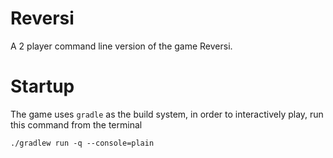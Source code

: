 # Reversi

A 2 player command line version of the game Reversi.

# Startup

The game uses `gradle` as the build system, in order to interactively play, run
this command from the terminal

`./gradlew run -q --console=plain`

